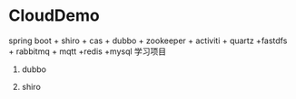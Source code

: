 # CloudDemo

spring boot + shiro + cas + dubbo + zookeeper + activiti + quartz +fastdfs + rabbitmq + mqtt +redis +mysql 学习项目

1. dubbo

2. shiro

